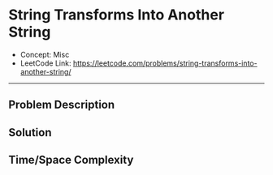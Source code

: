 # String Transforms Into Another String

- Concept: Misc
- LeetCode Link: https://leetcode.com/problems/string-transforms-into-another-string/

---

## Problem Description

## Solution

## Time/Space Complexity


